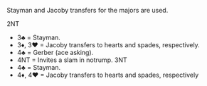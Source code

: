 Stayman and Jacoby transfers for the majors are used.

2NT
   * 3♣ = Stayman.
   * 3♦, 3♥ = Jacoby transfers to hearts and spades, respectively.
   * 4♣ = Gerber (ace asking).
   * 4NT = Invites a slam in notrump.
3NT 
   * 4♣ = Stayman.
   * 4♦, 4♥ = Jacoby transfers to hearts and spades, respectively